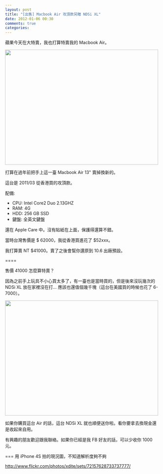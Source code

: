 ```yaml
---
layout: post
title: "[出售] Macbook Air 攻頂款另贈 NDSi XL"
date: 2012-01-06 00:30
comments: true
categories: 
---
```


蘋果今天在大特賣，我也打算特賣我的 Macbook Air。

<a href="http://www.flickr.com/photos/xdite/6642182625/" title="Untitled by xdite, on Flickr"><img src="http://farm8.staticflickr.com/7024/6642182625_d32456e871.jpg" width="500" height="375" alt=""></a>

打算在過年前把手上這一臺 Macbook Air 13" 賣掉換新的。

這台是 2011/03 從香港買的攻頂款。

配備:

* CPU: Intel Core2 Duo 2.13GHZ
* RAM: 4G
* HDD: 256 GB SSD
* 鍵盤: 全英文鍵盤

還在 Apple Care 中。沒有貼紙在上面，保護得還算不錯。

當時台灣售價是 $ 62000，我從香港買進花了 $52xxx。

我打算賣 NT $41000。賣了之後會幫你還原到 10.6 出廠預設。

====

售價 41000 怎麼算特賣？

因為之前手上玩具不小心買太多了，有一臺也是當時買的，但是後來沒玩幾次的 NDSi XL 放在家裡沒在打…
應該也還值個幾千塊（這台在美國買的時候也花了 6-7000）。

<a href="http://www.flickr.com/photos/xdite/6642193481/" title="Untitled by xdite, on Flickr"><img src="http://farm8.staticflickr.com/7164/6642193481_dfde9ce8b5.jpg" width="500" height="375" alt=""></a>


如果你購買這台 Air 的話，這台 NDSi XL 就也順便送你啦。看你要拿去換現金還是收起來自用。

有興趣的朋友歡迎跟我聯絡。如果你已經是我 FB 好友的話，可以少收你 1000 元。

===
用 iPhone 4S 拍的現況圖，不知道解析度夠不夠

<http://www.flickr.com/photos/xdite/sets/72157628733737777/>

